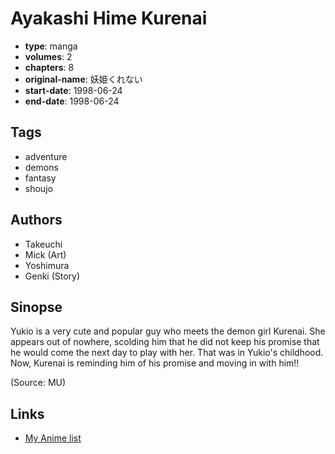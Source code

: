 # Ayakashi Hime Kurenai

-   **type**: manga
-   **volumes**: 2
-   **chapters**: 8
-   **original-name**: 妖姫くれない
-   **start-date**: 1998-06-24
-   **end-date**: 1998-06-24

## Tags

-   adventure
-   demons
-   fantasy
-   shoujo

## Authors

-   Takeuchi
-   Mick (Art)
-   Yoshimura
-   Genki (Story)

## Sinopse

Yukio is a very cute and popular guy who meets the demon girl Kurenai. She appears out of nowhere, scolding him that he did not keep his promise that he would come the next day to play with her. That was in Yukio's childhood. Now, Kurenai is reminding him of his promise and moving in with him!!

(Source: MU)

## Links

-   [My Anime list](https://myanimelist.net/manga/4666/Ayakashi_Hime_Kurenai)
